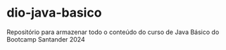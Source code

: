 # dio-java-basico
Repositório para armazenar todo o conteúdo do curso de Java Básico do Bootcamp Santander 2024
